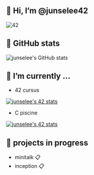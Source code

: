 

👋 Hi, I’m @junselee42
--------
  ![42](https://badgen.net/badge/Born2Code/junselee/blue?cache=86400&icon=https://meta.intra.42.fr/assets/42_logo-7dfc9110a5319a308863b96bda33cea995046d1731cebb735e41b16255106c12.svg)

🌱 GitHub stats
--------

![junselee's GitHub stats](https://github-readme-stats.vercel.app/api?username=junselee42&show_icons=true&theme=tokyonight)

🌱 I’m currently ...
-------

-  42 cursus

[![junselee's 42 stats](https://badge42.herokuapp.com/api/stats/junselee?privacyEmail=true)](https://github.com/junselee42/badge42)


- C piscine 

[![junselee's 42 stats](https://badge42.herokuapp.com/api/stats/junselee?cursus=C%20Piscine)](https://github.com/junselee42/badge42)

🌱 projects in progress
--------
  - minitalk 📋
  - inception 📋
<!---
junselee42/junselee42 is a ✨ special ✨ repository because its `README.md` (this file) appears on your GitHub profile.
You can click the Preview link to take a look at your changes.
--->

